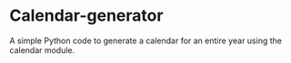 # Calendar-generator

A simple Python code  to generate a calendar for an entire year using the calendar module.
